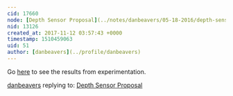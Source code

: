 ```yaml
---
cid: 17660
node: [Depth Sensor Proposal](../notes/danbeavers/05-18-2016/depth-sensor-proposal)
nid: 13126
created_at: 2017-11-12 03:57:43 +0000
timestamp: 1510459063
uid: 51
author: [danbeavers](../profile/danbeavers)
---
```


Go [here](https://publiclab.org/notes/danbeavers/11-12-2017/depth-sensor-proposal-experimental-results) to see the results from experimentation.

[danbeavers](../profile/danbeavers) replying to: [Depth Sensor Proposal](../notes/danbeavers/05-18-2016/depth-sensor-proposal)

